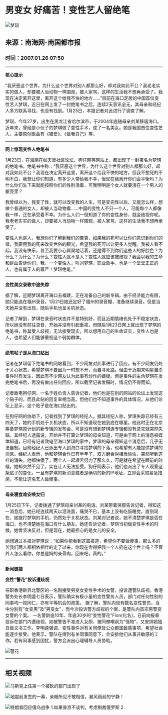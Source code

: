 # 男变女 好痛苦！变性艺人留绝笔

![梦琪](//n.sinaimg.cn/default/622af858/20181010/default_avatar.jpg)

## 来源：南海网-南国都市报  
### 时间：2007.01.26 07:50

---

**核心提示**

“我厌恶这个世界，为什么这个世界对别人都那么好，却对我如此不公？我老老实实的做人，却要被人当动物一样围观，被人家骂，这样的生活我不想再承受了。我现在决定离开这里，离开这个给我不快的地方......”目前在海口定居的中国首位变性艺人梦琪，近日在网上发了一封绝笔书之后，连续2天音讯全无，其母亲和经纪人多方联系寻找，也没有找到。1月25日，本报记者对此进行了调查了解。

梦琪，今年27岁，出生在黑龙江省哈尔滨市，于2004年底随母亲刘某移居海口。近年来，曾经是小伙子的梦琪做了变性手术，成了一名美女。她是我国首位变性艺人，主要原创歌曲有《错爱》、《做我自己》等。

---

**网上惊现变性人绝笔书**

1月23日，在海南在线天涯社区论坛、狗仔网等网站上，都出现了一封署名为梦琪的绝笔书。绝笔书中称：“我厌恶这个世界，为什么这个世界对别人都那么好，却对我如此不公？我现在决定离开这里，离开这个给我不快的地方。但我不想死的不明不白，我想让你们知道，有多少人带给我不幸，但现在我离开你们会平衡吗？为什么你们生下来就能按照你们的性别活着，可我明明是个女人就要活在一个男人的躯壳里？

我曾经以为，我变了性，就可以改变我的人生，可是变完性以后，又能怎么样，想做个普通的女人，却被人当动物看……中国的变性人不只一个人，可能每个人都像我一样，正在承受着不幸。为什么人们一但知道了你的变性身份，就会歧视你呢。我老老实实的做人，却要被人当动物一样围观，被人家骂，这样的生活我不想再承受了。

变性人也是人，我想你们了解到我们的苦衷，如果我的死可以让你们意识到你们的错，我要用我的死来改变世俗的眼光，希望我的死可以让更多人觉醒。我被人看不起，我没有快乐，甚至我要小心翼翼地活着，还是得不到你们这些人的好脸色？为什么？为什么？为什么？变性人就不是人？变性人就应该被歧视？我会以我的生命和鲜血告诉你们，我，一个变性人，叫刘梦琪，职业歌手，也是一个堂堂正正的人，也有属于人的尊严！梦琪绝笔。”

---

**变性美女录歌中途失踪**

据了解，近期梦琪离开海口去福建，正在准备自己的新专辑。由于经济能力有限，她只能选在福州录音。1月21日她还定好了福州的录音棚，准备继续录音。但是当天她并没有出现，随后手机也呈关机状态。

记者了解到，梦琪在录音时状态并不是特别好，而且近期情绪也处于不稳定状态，所以她没有前往录音，开始并没有引起重视，但随后1月23日网上就出现了梦琪的绝笔书，称其受人歧视，无法接受现实，所以想用自己的生命证实，变性人也是人，也希望人们能够重视这个弱势群体。

---

**绝笔帖子是从海口贴出**

记者在梦琪留下绝笔书的网站看到，不少网友对此事进行了回应，有不少网友仍处于关心状态，希望梦琪不要因为一时想不开，而自寻死路。但由于近期来明星自杀事件时有发生，因此有不少网友认为此事有炒作的嫌疑。但是事件的主角梦琪在发完绝笔书后，再没有做出任何回应，所以截至记者发稿时，情况仍不得而知。

记者致电狗仔网，一名于姓负责人告诉记者，他们也是在别的网站的论坛上发现这个贴子的，而且此贴的回复率相当高。但他们也不知道事件的具体情况，从他们论坛上显示，这个贴子是在海口贴出的。

在狗仔网的协助下，记者找到了梦琪的经纪人。据其经纪人称，梦琪失踪已经有三四天了，她的手机处于关机状态，所以不知道现在她到底在哪里。他此时正在北京筹备梦琪原计划的新专辑的发布会，可是没有想到梦琪连专辑都没有录完就突然失踪。其经纪人透露说，开始并不打算让梦琪的母亲知道，可是由于网上的消息被媒体知道，已经有记者致电至海口梦琪的家中，梦琪的母亲得知这个消息后，几乎无法自制。目前经纪人已派出专人到海口寻找梦琪的下落，也希望有人能提供梦琪的消息。经纪人表示，他和梦琪合作已有半年了，双方磨合得相当愉快，突然听到这样的消失，他都快傻了，两个人一起艰苦努力了那么久，可是就在希望在眼前的时候，她却突然不见了，实在让人无法接受。狗仔网表示，他们也派出了专人观察这条贴子的变化，一旦有梦琪的新消息或者是确切的新的IP地址，立即会采取紧急措施，不能让这名艺人做傻事。

---

**母亲寝食难安唤女归**

1月25日下午，记者拨通了梦琪母亲刘某的电话。刘某带着哭腔告诉记者，得知这一消息后，她已经连续两天以泪洗面，痛哭不已，基本上没有吃饭睡觉。直到现在，她拨打梦琪的手机，仍然处于关机状态。刘某对记者说，她不清楚梦琪是否在海口，也不清楚她在海口有什么朋友。她还告诉记者，梦琪当初做变性手术的时候，她曾坚决反对，但是现在，她最担心的是女儿的安全。

她想通过本报对梦琪说：“如果你能看到这篇报道，希望你不要做傻事，那么多的苦我们两人都相依相伴的走了过来，你现在舍得把我一个人扔在这个世上吗？不管外人怎么看你，你总是妈的亲骨肉，回来吧，真的。”

---

**新闻链接**

**变性“警花”投诉遭歧视**

任职香港新界北警区的一名刚接受男变女变性手术的女警，投诉遭警队歧视。香港警务处长李明逵七日表示，警队确实有极小量的变性警务人员，部门对任何性别的同事均一视同仁，亦有平等机会的政策。 据了解，警队内现有数名变性警员，当中分别有“女变男”及“男变女”，而今次投诉警方歧视的个案，是警队内首宗男警变女警的个案。 一名警龄逾10年、年逾30岁的“变性警花”Fion(化名)，日前向报章投诉在部门内遭歧视，如被警告不准进入女厕、被同僚嘲讽为“怪物”，又安排她独自做文书工作。李明逵强调，变性事件对有关同僚及公众都属敏感事项，希望社会能逐步接受。他表示，警队在得到有关同事同意下，会安排他们从事非敏感的工作。若有同事感到困扰，警方会派出心理辅导人员协助。

![警花](//n.sinaimg.cn/default/2fb77759/20151125/320X320.png)

---

## 相关视频

![马斯克上任第一个被砍的部门出现了](//z0.sinaimg.cn/auto/crop?img=https://n.sinaimg.cn/sinakd20250122ac/58/w368h490/20250122/1000-d5ad63b8e1c8aca580d0cba5956513a0.jpg&size=370_207&bgf=1&bgc=%23000000)

![地震前发生的一幕，亲眼所见不敢相信，暴风雨前的宁静！](//z0.sinaimg.cn/auto/crop?img=https://n.sinaimg.cn/sinakd20250122ac/533/w480h853/20250122/9855-563d649638a3f880ec2c87282c91e21c.jpg&size=370_207&bgf=1&bgc=%23000000)

![特朗普回应俄乌战争 1.如果普京不谈判，考虑制裁俄罗斯 2](//z0.sinaimg.cn/auto/crop?img=https://n.sinaimg.cn/vmsri/orj480/0062VmqPly1hxtfypmv45j31hc0u0dus.jpg&size=370_207&bgf=1&bgc=%23000000)